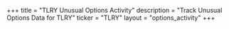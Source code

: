 +++
title = "TLRY Unusual Options Activity"
description = "Track Unusual Options Data for TLRY"
ticker = "TLRY"
layout = "options_activity"
+++

